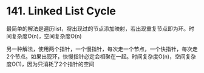 # 141. Linked List Cycle

最简单的解法是遍历list，将出现过的节点添加映射，若出现重复节点即为环。时间复杂度O(n)，空间复杂度O(n)

另一种解法，使用两个指针，一个慢指针，每次走一个节点，一个快指针，每次走2个节点。如果出现环，快慢指针必定会相聚在一起。时间复杂度O(n)，空间复杂度O(1)，因为只消耗了2个指针的空间